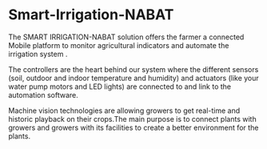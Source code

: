 # Smart-Irrigation-NABAT
The SMART IRRIGATION-NABAT solution offers the farmer a connected Mobile platform to monitor agricultural indicators and automate the irrigation system .

The controllers are the heart behind our system where the different sensors (soil, outdoor and indoor temperature and humidity) and actuators (like your water pump motors and LED lights) are connected to and link to the automation software.

Machine vision technologies are allowing growers to get real-time and historic playback on their crops.The main purpose is to connect plants with growers and growers with its facilities to create a better environment for the plants.

